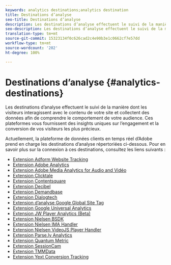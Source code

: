 ```yaml
---
keywords: analytics destinations;analytics destination
title: Destinations d’analyse
seo-title: Destinations d’analyse
description: Les destinations d’analyse effectuent le suivi de la manière dont les visiteurs interagissent avec le contenu de votre site et collectent des données afin de comprendre le comportement de votre audience. Ces plateformes vous fournissent des insights uniques sur l’engagement et la conversion de vos visiteurs les plus précieux.
seo-description: Les destinations d’analyse effectuent le suivi de la manière dont les visiteurs interagissent avec le contenu de votre site et collectent des données afin de comprendre le comportement de votre audience. Ces plateformes vous fournissent des insights uniques sur l’engagement et la conversion de vos visiteurs les plus précieux.
translation-type: tm+mt
source-git-commit: 15323134f0c626cad2c4e90b3e1c0662cf7e57dd
workflow-type: tm+mt
source-wordcount: '202'
ht-degree: 100%

---
```



# Destinations d’analyse {#analytics-destinations}

Les destinations d’analyse effectuent le suivi de la manière dont les visiteurs interagissent avec le contenu de votre site et collectent des données afin de comprendre le comportement de votre audience. Ces plateformes vous fournissent des insights uniques sur l’engagement et la conversion de vos visiteurs les plus précieux.

Actuellement, la plateforme de données clients en temps réel d’Adobe prend en charge les destinations d’analyse répertoriées ci-dessous. Pour en savoir plus sur la connexion à ces destinations, consultez les liens suivants :

* [Extension Adform Website Tracking](/help/rtcdp/destinations/adform-extension.md)
* [Extension Adobe Analytics](/help/rtcdp/destinations/adobe-analytics-extension.md)
* [Extension Adobe Media Analytics for Audio and Vidéo](/help/rtcdp/destinations/adobe-video-analytics-extension.md)
* [Extension Clicktale](/help/rtcdp/destinations/clicktale-extension.md)
* [Extension Contentsquare](/help/rtcdp/destinations/contentsquare-extension.md)
* [Extension Decibel](/help/rtcdp/destinations/decibel-extension.md)
* [Extension Demandbase](/help/rtcdp/destinations/demandbase-extension.md)
* [Extension Dialogtech](/help/rtcdp/destinations/dialogtech-extension.md)
* [Extension d’analyse Google Global Site Tag](/help/rtcdp/destinations/gtag-analytics-extension.md)
* [Extension Google Universal Analytics](/help/rtcdp/destinations/google-universal-analytics-extension.md)
* [Extension JW Player Analytics (Beta)](/help/rtcdp/destinations/jw-player-analytics-extension.md)
* [Extension Nielsen BSDK](nielsen-bsdk-extension.md)
* [Extension Nielsen IMA Handler](nielsen-ima-extension.md)
* [Extension Nielsen VideoJS Player Handler](nielsen-videojs-extension.md)
* [Extension Parse.ly Analytics](parsely-extension.md)
* [Extension Quantum Metric](quantum-metric-extension.md)
* [Extension SessionCam](sessioncam-extension.md)
* [Extension TMMData](tmmdata-extension.md)
* [Extension Yext Conversion Tracking](yext-extension.md)
